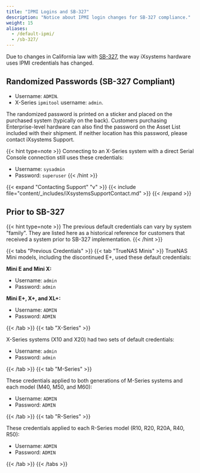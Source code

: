 ```yaml
---
title: "IPMI Logins and SB-327"
description: "Notice about IPMI login changes for SB-327 compliance."
weight: 15
aliases:
  - /default-ipmi/
  - /sb-327/
---
```


Due to changes in California law with [SB-327](https://leginfo.legislature.ca.gov/faces/billTextClient.xhtml?bill_id=201720180SB327), the way iXsystems hardware uses IPMI credentials has changed.

## Randomized Passwords (SB-327 Compliant)

* Username: `ADMIN`.
* X-Series `ipmitool` username: `admin`.

The randomized password is printed on a sticker and placed on the purchased system (typically on the back).
Customers purchasing Enterprise-level hardware can also find the password on the Asset List included with their shipment.
If neither location has this password, please contact iXsystems Support.

{{< hint type=note >}}
Connecting to an X-Series system with a direct Serial Console connection still uses these credentials:

* Username: `sysadmin`
* Password: `superuser`
{{< /hint >}}

{{< expand "Contacting Support" "v" >}}
{{< include file="content/_includes/iXsystemsSupportContact.md" >}}
{{< /expand >}}

## Prior to SB-327

{{< hint type=note >}}
The previous default credentials can vary by system "family".
They are listed here as a historical reference for customers that received a system prior to SB-327 implementation.
{{< /hint >}}

{{< tabs "Previous Credentials" >}}
{{< tab "TrueNAS Minis" >}}
TrueNAS Mini models, including the discontinued E+, used these default credentials:

**Mini E and Mini X:**

* Username: `admin`
* Password: `admin`

**Mini E+, X+, and XL+:**

* Username: `ADMIN`
* Password: `ADMIN`

{{< /tab >}}
{{< tab "X-Series" >}}

X-Series systems (X10 and X20) had two sets of default credentials:

* Username: `admin`
* Password: `admin`

{{< /tab >}}
{{< tab "M-Series" >}}

These credentials applied to both generations of M-Series systems and each model (M40, M50, and M60):

* Username: `ADMIN`
* Password: `ADMIN`

{{< /tab >}}
{{< tab "R-Series" >}}

These credentials applied to each R-Series model (R10, R20, R20A, R40, R50):

* Username: `ADMIN`
* Password: `ADMIN`

{{< /tab >}}
{{< /tabs >}}
